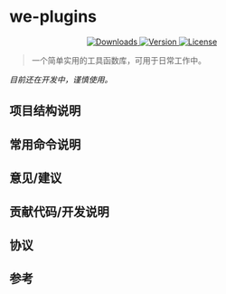 # we-plugins

<p align="center">
  <a href="https://npmcharts.com/compare/we-plugins?minimal=true">
    <img src="https://img.shields.io/npm/dm/we-plugins.svg" alt="Downloads">
  </a>
  <a href="https://www.npmjs.com/package/we-plugins">
    <img src="https://img.shields.io/npm/v/we-plugins.svg" alt="Version">
  </a>
  <a href="https://www.npmjs.com/package/we-plugins">
    <img src="https://img.shields.io/npm/l/we-plugins.svg" alt="License">
  </a>
</p>

> 一个简单实用的工具函数库，可用于日常工作中。

*目前还在开发中，谨慎使用。*


## 项目结构说明


## 常用命令说明


## 意见/建议


## 贡献代码/开发说明


## 协议


## 参考
